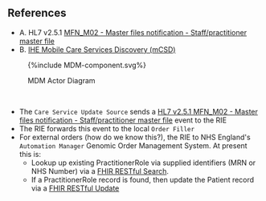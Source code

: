 ## References

- A. HL7 v2.5.1 [MFN_M02 - Master files notification - Staff/practitioner master file](https://hl7-definition.caristix.com/v2/HL7v2.5.1/TriggerEvents/MFN_M02)
- B. [IHE Mobile Care Services Discovery (mCSD)](https://profiles.ihe.net/ITI/mCSD/index.html)

<figure>
{%include MDM-component.svg%}
<p id="fX.X.X.X-X" class="figureTitle">MDM Actor Diagram</p>
</figure>
<br clear="all">

- The `Care Service Update Source` sends a [HL7 v2.5.1 MFN_M02 - Master files notification - Staff/practitioner master file](https://hl7-definition.caristix.com/v2/HL7v2.5.1/TriggerEvents/MFN_M02) event to the RIE
- The RIE forwards this event to the local `Order Filler`
- For external orders (how do we know this?), the RIE to NHS England's `Automation Manager` Genomic Order Management System. At present this is:
    - Lookup up existing PractitionerRole via supplied identifiers (MRN or NHS Number) via a [FHIR RESTful Search](https://digital.nhs.uk/developer/api-catalogue/genomic-order-management-service-fhir#get-/FHIR/R4/PractitionerRole).
    - If a PractitionerRole record is found, then update the Patient record via a [FHIR RESTful Update](https://digital.nhs.uk/developer/api-catalogue/genomic-order-management-service-fhir#put-/FHIR/R4/PractitionerRole/-id-)

